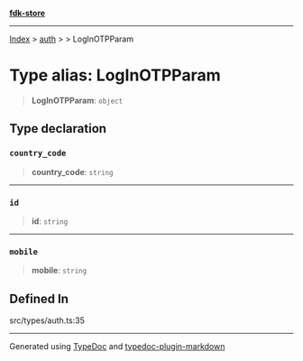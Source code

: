 [**fdk-store**](../../../README.md)
***

[Index](../../../API.md) > [auth](../../README.md) > [<internal>](../README.md) > LogInOTPParam

# Type alias: LogInOTPParam

> **LogInOTPParam**: `object`

## Type declaration

### `country_code`

> **country\_code**: `string`

***

### `id`

> **id**: `string`

***

### `mobile`

> **mobile**: `string`

## Defined In

src/types/auth.ts:35

***
Generated using [TypeDoc](https://typedoc.org/) and [typedoc-plugin-markdown](https://www.npmjs.com/package/typedoc-plugin-markdown)
